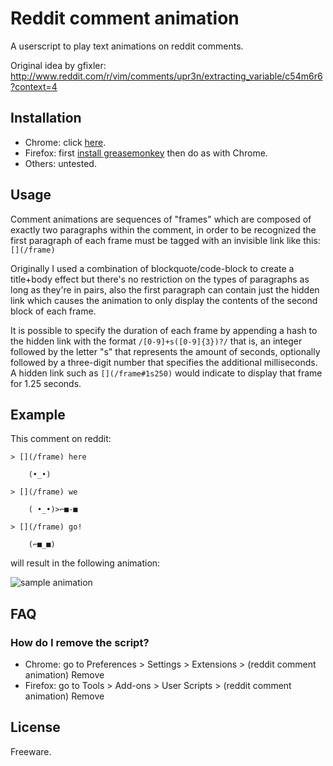 # Reddit comment animation

A userscript to play text animations on reddit comments.

Original idea by gfixler: http://www.reddit.com/r/vim/comments/upr3n/extracting_variable/c54m6r6?context=4

## Installation

* Chrome: click [here](https://github.com/git2samus/reddit-comment-animation/raw/master/reddit-comment-animation.user.js).
* Firefox: first [install greasemonkey](https://addons.mozilla.org/en-US/firefox/addon/greasemonkey/) then do as with Chrome.
* Others: untested.

## Usage

Comment animations are sequences of "frames" which are composed of exactly two paragraphs within the comment, in order to be recognized the first paragraph of each frame must be tagged with an invisible link like this: `[](/frame)`

Originally I used a combination of blockquote/code-block to create a title+body effect but there's no restriction on the types of paragraphs as long as they're in pairs, also the first paragraph can contain just the hidden link which causes the animation to only display the contents of the second block of each frame.

It is possible to specify the duration of each frame by appending a hash to the hidden link with the format `/[0-9]+s([0-9]{3})?/` that is, an integer followed by the letter "s" that represents the amount of seconds, optionally followed by a three-digit number that specifies the additional milliseconds. A hidden link such as `[](/frame#1s250)` would indicate to display that frame for 1.25 seconds.

## Example

This comment on reddit:

```
> [](/frame) here

    (•_•)

> [](/frame) we

    ( •_•)>⌐■-■

> [](/frame) go!

    (⌐■_■)
```

will result in the following animation:

<img src="https://github.com/downloads/git2samus/reddit-comment-animation/example.gif" alt="sample animation" />

## FAQ

### How do I remove the script?

* Chrome: go to Preferences > Settings > Extensions > (reddit comment animation) Remove
* Firefox: go to Tools > Add-ons > User Scripts > (reddit comment animation) Remove

## License

Freeware.
